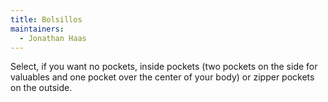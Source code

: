```yaml
---
title: Bolsillos
maintainers:
  - Jonathan Haas
---
```


Select, if you want no pockets, inside pockets (two pockets on the side for valuables and one pocket over the center of your body) or zipper pockets on the outside.
